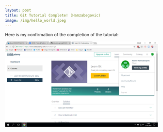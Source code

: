 ```yaml
---
layout: post
title: Git Tutorial Complete! (Hamzabegovic)
image: /img/hello_world.jpeg
---
```


Here is my confirmation of the completion of the tutorial:

![](../img/hamzabegovic/hamzabegovic_learn_git_tutorial.png)
